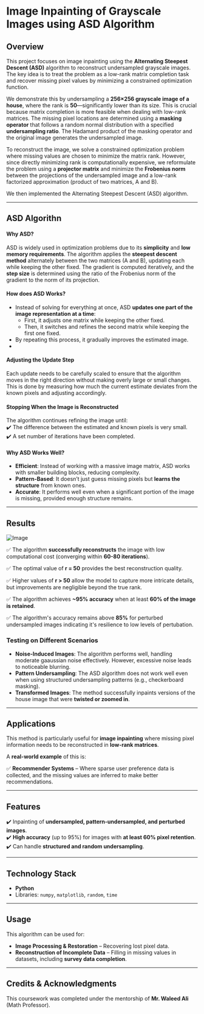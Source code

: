 # **Image Inpainting of Grayscale Images using ASD Algorithm**  

## **Overview**  
This project focuses on image inpainting using the **Alternating Steepest Descent (ASD)** algorithm to reconstruct undersampled grayscale images. The key idea is to treat the problem as a low-rank matrix completion task and recover missing pixel values by minimizing a constrained optimization function.  

We demonstrate this by undersampling a **256×256 grayscale image of a house**, where the rank is **50**—significantly lower than its size. This is crucial because matrix completion is more feasible when dealing with low-rank matrices. The missing pixel locations are determined using a **masking operator** that follows a random normal distribution with a specified **undersampling ratio**. The Hadamard product of the masking operator and the original image generates the undersampled image.  

To reconstruct the image, we solve a constrained optimization problem where missing values are chosen to minimize the matrix rank. However, since directly minimizing rank is computationally expensive, we reformulate the problem using a **projector matrix** and minimize the **Frobenius norm** between the projections of the undersampled image and a low-rank factorized approximation (product of two matrices, A and B).  

We then implemented the Alternating Steepest Descent (ASD) algorithm. 

---
## **ASD Algorithn**


#### **Why ASD?**  
ASD is widely used in optimization problems due to its **simplicity** and **low memory requirements**. The algorithm applies the **steepest descent method** alternately between the two matrices (A and B), updating each while keeping the other fixed. The gradient is computed iteratively, and the **step size** is determined using the ratio of the Frobenius norm of the gradient to the norm of its projection.  


#### **How does ASD Works?**  
  
- Instead of solving for everything at once, ASD **updates one part of the image representation at a time**:  
  - First, it adjusts one matrix while keeping the other fixed.  
  - Then, it switches and refines the second matrix while keeping the first one fixed.  
- By repeating this process, it gradually improves the estimated image.
- 

#### **Adjusting the Update Step**  

Each update needs to be carefully scaled to ensure that the algorithm moves in the right direction without making overly large or small changes. This is done by measuring how much the current estimate deviates from the known pixels and adjusting accordingly.


#### **Stopping When the Image is Reconstructed**  
The algorithm continues refining the image until:  
✔️ The difference between the estimated and known pixels is very small.  
✔️ A set number of iterations have been completed.  


#### **Why ASD Works Well?**  
- **Efficient**: Instead of working with a massive image matrix, ASD works with smaller building blocks, reducing complexity.  
- **Pattern-Based**: It doesn’t just guess missing pixels but **learns the structure** from known ones.  
- **Accurate**: It performs well even when a significant portion of the image is missing, provided enough structure remains.  

---

## **Results**

![Image](https://github.com/user-attachments/assets/b0e4bf45-b7e1-4495-a11f-850bdc88562f)

✅ The algorithm **successfully reconstructs** the image with low computational cost (converging within **60-80 iterations**).

✅ The optimal value of **r = 50** provides the best reconstruction quality. 

✅ Higher values of **r > 50** allow the model to capture more intricate details, but improvements are negligible beyond the true rank.  

✅ The algorithm achieves **~95% accuracy** when at least **60% of the image is retained**.  

✅ The algorithm's accuracy remains above **85%** for perturbed undersampled images indicating it's resilience to low levels of pertubation.

### **Testing on Different Scenarios**  

- **Noise-Induced Images**: The algorithm performs well, handling moderate gaaussian noise effectively. However, excessive noise leads to noticeable blurring.  
- **Pattern Undersampling**: The ASD algorithm does not work well even when using structured undersampling patterns (e.g., checkerboard masking).  
- **Transformed Images**: The method successfully inpaints versions of the house image that were **twisted or zoomed in**.  

---

## **Applications**  

This method is particularly useful for **image inpainting** where missing pixel information needs to be reconstructed in **low-rank matrices**.  

A **real-world example** of this is: 

✅ **Recommender Systems** – Where sparse user preference data is collected, and the missing values are inferred to make better recommendations.  

---

## **Features**  
✔️ Inpainting of **undersampled, pattern-undersampled, and perturbed images**.  
✔️ **High accuracy** (up to 95%) for images with **at least 60% pixel retention**.  
✔️ Can handle **structured and random undersampling**.  

---

## **Technology Stack**  
- **Python**  
- Libraries: `numpy`, `matplotlib`, `random`, `time`  

---

## **Usage**  
This algorithm can be used for:  
- **Image Processing & Restoration** – Recovering lost pixel data.  
- **Reconstruction of Incomplete Data** – Filling in missing values in datasets, including **survey data completion**.  

---

## **Credits & Acknowledgments**  
This coursework was completed under the mentorship of **Mr. Waleed Ali** (Math Professor).  
